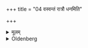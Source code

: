 +++
title = "04 वस्वन्तं रात्रौ धनमिति"

+++

<details><summary>मूलम्</summary>

वस्वन्तं रात्रौ धनमिति दिवा ४
</details>

<details><summary>Oldenberg</summary>

4. In the night-time (he pronounces that Mantra so that it ends with the word) 'goods' (vasu), in the day-time (so that it ends) with 'wealth' (dhanam).
</details>
